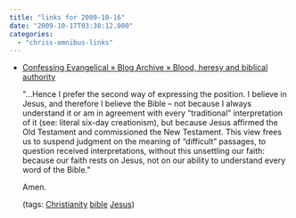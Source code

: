 ```yaml
---
title: "links for 2009-10-16"
date: "2009-10-17T03:30:12.000"
categories: 
  - "chriss-omnibus-links"
---
```


- [Confessing Evangelical » Blog Archive » Blood, heresy and biblical authority](http://www.confessingevangelical.com/?p=2294)
    
    "...Hence I prefer the second way of expressing the position. I believe in Jesus, and therefore I believe the Bible – not because I always understand it or am in agreement with every “traditional” interpretation of it (see: literal six-day creationism), but because Jesus affirmed the Old Testament and commissioned the New Testament. This view frees us to suspend judgment on the meaning of “difficult” passages, to question received interpretations, without this unsettling our faith: because our faith rests on Jesus, not on our ability to understand every word of the Bible."
    
    Amen.
    
    (tags: [Christianity](http://delicious.com/hubbsc/Christianity) [bible](http://delicious.com/hubbsc/bible) [Jesus](http://delicious.com/hubbsc/Jesus))
